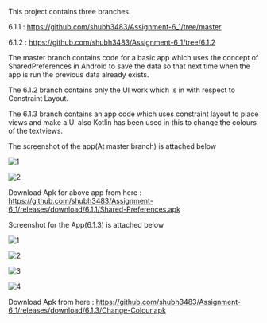 This project contains three branches.

6.1.1 : https://github.com/shubh3483/Assignment-6_1/tree/master

6.1.2 : https://github.com/shubh3483/Assignment-6_1/tree/6.1.2

The master branch contains code for a basic app which uses the concept of SharedPreferences in Android to save the data so that next time when the app is run the previous data already exists.

The 6.1.2 branch contains only the UI work which is in with respect to Constraint Layout.

The 6.1.3 branch contains an app code which uses constraint layout to place views and make a UI also Kotlin has been used in this to change the colours of the textviews.

The screenshot of the app(At master branch)  is attached below

![1](https://user-images.githubusercontent.com/65455693/117319670-29449a80-aea9-11eb-9416-7c92c1b48712.JPG)

![2](https://user-images.githubusercontent.com/65455693/117319680-2a75c780-aea9-11eb-9d30-76ff47b0b3fd.JPG)

Download Apk for above app from here : https://github.com/shubh3483/Assignment-6_1/releases/download/6.1.1/Shared-Preferences.apk

Screenshot for the App(6.1.3) is attached below

![1](https://user-images.githubusercontent.com/65455693/117445844-d9251100-af58-11eb-9584-2a58fe03e5d8.JPG)

![2](https://user-images.githubusercontent.com/65455693/117445849-da563e00-af58-11eb-91af-26238693d0c4.JPG)

![3](https://user-images.githubusercontent.com/65455693/117445870-e2ae7900-af58-11eb-8737-ab333bfc3ce1.JPG)

![4](https://user-images.githubusercontent.com/65455693/117445877-e6420000-af58-11eb-963f-38d20cccf1bc.JPG)

Download Apk from here : https://github.com/shubh3483/Assignment-6_1/releases/download/6.1.3/Change-Colour.apk
